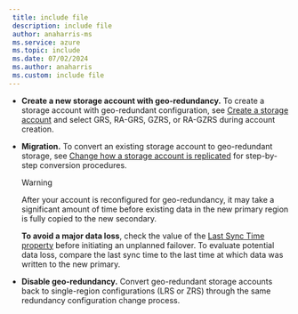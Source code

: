 ```yaml
---
 title: include file
 description: include file
 author: anaharris-ms
 ms.service: azure
 ms.topic: include
 ms.date: 07/02/2024
 ms.author: anaharris
 ms.custom: include file
---
```


- **Create a new storage account with geo-redundancy.** To create a storage account with geo-redundant configuration, see [Create a storage account](/azure/storage/common/storage-account-create) and select GRS, RA-GRS, GZRS, or RA-GZRS during account creation.

- **Migration.** To convert an existing storage account to geo-redundant storage, see [Change how a storage account is replicated](/azure/storage/common/redundancy-migration) for step-by-step conversion procedures.

  > [!WARNING]
  > After your account is reconfigured for geo-redundancy, it may take a significant amount of time before existing data in the new primary region is fully copied to the new secondary.
  >
  > **To avoid a major data loss**, check the value of the [Last Sync Time property](/azure/storage/common/last-sync-time-get) before initiating an unplanned failover. To evaluate potential data loss, compare the last sync time to the last time at which data was written to the new primary.

- **Disable geo-redundancy.** Convert geo-redundant storage accounts back to single-region configurations (LRS or ZRS) through the same redundancy configuration change process.
